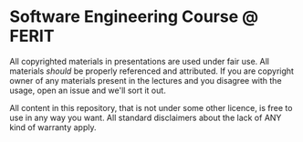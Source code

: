 # Software Engineering Course @ FERIT

All copyrighted materials in presentations are used under fair use.  All
materials *should* be properly referenced and attributed. If you are copyright
owner of any materials present in the lectures and you disagree with the usage,
open an issue and we'll sort it out. 

All content in this repository, that is not under some other licence, is free
to use in any way you want. All standard disclaimers about the lack of ANY kind
of warranty apply.
